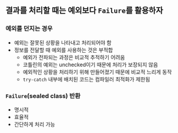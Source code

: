 ## 결과를 처리할 때는 예외보다 `Failure`를 활용하자
### 예외를 던지는 경우
- 예외는 잘못된 상황을 나타내고 처리되어야 함
- 정보를 전달할 때 예외를 사용하는 것은 부적합
    - 예외가 전파되는 과정은 비교적 추적하기 어려움
    - 코틀린의 예외는 unchecked이기 때문에 처리가 보장되지 않음
    - 예외적인 상황을 처리하기 위해 만들어졌기 때문에 비교적 느리게 동작
    - `try-catch` 내부에 배치된 코드는 컴파일러 최적화가 제한됨
### `Failure`(sealed class) 반환
- 명시적
- 효율적
- 간단하게 처리 가능
